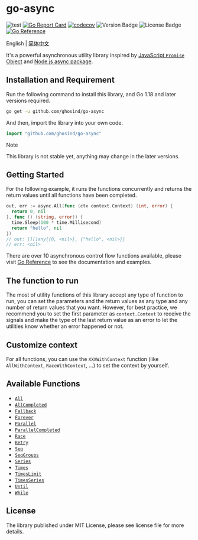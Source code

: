 # go-async

![test](https://github.com/ghosind/go-async/workflows/test/badge.svg)
[![Go Report Card](https://goreportcard.com/badge/github.com/ghosind/go-async)](https://goreportcard.com/report/github.com/ghosind/go-async)
[![codecov](https://codecov.io/gh/ghosind/go-async/branch/main/graph/badge.svg)](https://codecov.io/gh/ghosind/go-async)
![Version Badge](https://img.shields.io/github/v/release/ghosind/go-async)
![License Badge](https://img.shields.io/github/license/ghosind/go-async)
[![Go Reference](https://pkg.go.dev/badge/github.com/ghosind/go-async.svg)](https://pkg.go.dev/github.com/ghosind/go-async)

English | [简体中文](./README-CN.md)

It's a powerful asynchronous utility library inspired by [JavaScript `Promise` Object](https://developer.mozilla.org/en-US/docs/Web/JavaScript/Reference/Global_Objects/Promise) and [Node.js async package](https://caolan.github.io/async/v3/).

## Installation and Requirement

Run the following command to install this library, and Go 1.18 and later versions required.

```sh
go get -u github.com/ghosind/go-async
```

And then, import the library into your own code.

```go
import "github.com/ghosind/go-async"
```

> [!NOTE]
> This library is not stable yet, anything may change in the later versions.

## Getting Started

For the following example, it runs the functions concurrently and returns the return values until all functions have been completed.

```go
out, err := async.All(func (ctx context.Context) (int, error) {
  return 0, nil
}, func () (string, error)) {
  time.Sleep(100 * time.Millisecond)
  return "hello", nil
})
// out: [][]any{{0, <nil>}, {"hello", <nil>}}
// err: <nil>
```

There are over 10 asynchronous control flow functions available, please visit [Go Reference](https://pkg.go.dev/github.com/ghosind/go-async) to see the documentation and examples.

## The function to run

The most of utility functions of this library accept any type of function to run, you can set the parameters and the return values as any type and any number of return values that you want. However, for best practice, we recommend you to set the first parameter as `context.Context` to receive the signals and make the type of the last return value as an error to let the utilities know whether an error happened or not.

## Customize context

For all functions, you can use the `XXXWithContext` function (like `AllWithContext`, `RaceWithContext`, ...) to set the context by yourself.

## Available Functions

- [`All`](https://pkg.go.dev/github.com/ghosind/go-async#All)
- [`AllCompleted`](https://pkg.go.dev/github.com/ghosind/go-async#AllCompleted)
- [`Fallback`](https://pkg.go.dev/github.com/ghosind/go-async#Fallback)
- [`Forever`](https://pkg.go.dev/github.com/ghosind/go-async#Forever)
- [`Parallel`](https://pkg.go.dev/github.com/ghosind/go-async#Parallel)
- [`ParallelCompleted`](https://pkg.go.dev/github.com/ghosind/go-async#ParallelCompleted)
- [`Race`](https://pkg.go.dev/github.com/ghosind/go-async#Race)
- [`Retry`](https://pkg.go.dev/github.com/ghosind/go-async#Retry)
- [`Seq`](https://pkg.go.dev/github.com/ghosind/go-async#Seq)
- [`SeqGroups`](https://pkg.go.dev/github.com/ghosind/go-async#SeqGroups)
- [`Series`](https://pkg.go.dev/github.com/ghosind/go-async#Series)
- [`Times`](https://pkg.go.dev/github.com/ghosind/go-async#Times)
- [`TimesLimit`](https://pkg.go.dev/github.com/ghosind/go-async#TimesLimit)
- [`TimesSeries`](https://pkg.go.dev/github.com/ghosind/go-async#TimesSeries)
- [`Until`](https://pkg.go.dev/github.com/ghosind/go-async#Until)
- [`While`](https://pkg.go.dev/github.com/ghosind/go-async#While)

## License

The library published under MIT License, please see license file for more details.
